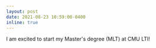 ```yaml
---
layout: post
date: 2021-08-23 10:59:00-0400
inline: true
---
```

I am excited to start my Master's degree (MLT) at CMU LTI! 
